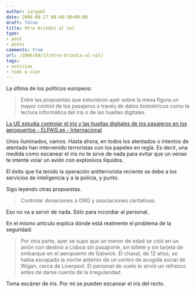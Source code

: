 ```yaml
---
author: jorgeml
date: 2006-08-17 08:40:38+00:00
draft: false
title: Otro brindis al sol
type: 
- post
- posts
comments: true
url: /2006/08/17/otro-brindis-al-sol/
tags:
- noticias
- todo a cien
---
```


La última de los políticos europeos:


> Entre las propuestas que estuvieron ayer sobre la mesa figura un mayor control de los pasajeros a través de datos biométricos como la lectura informática del iris o de las huellas digitales.


[La UE estudia controlar el iris y las huellas digitales de los pasajeros en los aeropuertos - ELPAIS.es - Internacional](http://www.elpais.es/articulo/internacional/UE/estudia/controlar/iris/huellas/digitales/pasajeros/aeropuertos/elpporint/20060817elpepiint_9/Tes/)



Unos iluminados, vamos. Hasta ahora, en todos los atentados o intentos de atentado han intervenido terroristas con los papeles en regla. Es decir, una medida como escanear el iris no te sirve de nada para evitar que un venao te intente volar un avión con explosivos líquidos.

El éxito que ha tenido la operación antiterrorista reciente se debe a los servicios de inteligencia y a la policía, y punto.

Sigo leyendo otras propuestas.

> Controlar donaciones a ONG y asociaciones caritativas.

Eso no va a servir de nada. Sólo para incordiar al personal.

En el mismo artículo explica dónde está realmente el problema de la seguridad:

> Por otra parte, ayer se supo que un menor de edad se coló en un avión con destino a Lisboa sin pasaporte, sin billete y sin tarjeta de embarque en el aeropuerto de Gatwick. El chaval, de 12 años, se había escapado la noche anterior de un centro de acogida social de Wigan, cerca de Liverpool. El personal de vuelo le sirvió un refresco antes de darse cuenta de la irregularidad.


Toma escáner de iris. Por mi se pueden escanear el iris del recto.

